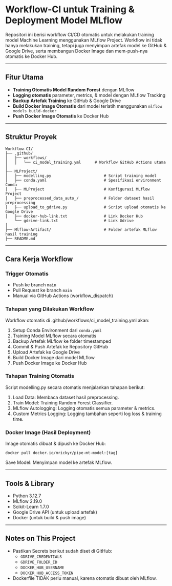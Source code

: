 # Workflow-CI untuk Training & Deployment Model MLflow

Repositori ini berisi workflow CI/CD otomatis untuk melakukan training model Machine Learning menggunakan MLflow Project. Workflow ini tidak hanya melakukan training, tetapi juga menyimpan artefak model ke GitHub & Google Drive, serta membangun Docker Image dan mem-push-nya otomatis ke Docker Hub.

---
## Fitur Utama

- **Training Otomatis Model Random Forest** dengan MLflow
- **Logging otomatis** parameter, metrics, & model dengan MLflow Tracking
- **Backup Artefak Training** ke GitHub & Google Drive
- **Build Docker Image Otomatis** dari model terlatih menggunakan `mlflow models build-docker`
- **Push Docker Image Otomatis** ke Docker Hub

---
## Struktur Proyek

```
Workflow-CI/
├── .github/
│   ├── workflows/
│   │   └── ci_model_training.yml      # Workflow GitHub Actions utama
│
├── MLProject/
│   ├── modelling.py                       # Script training model
│   ├── conda.yaml                         # Spesifikasi environment Conda
│   ├── MLProject                          # Konfigurasi MLflow Project
│   ├── preprocessed_data_auto_/           # Folder dataset hasil preprocessing
│   ├── upload_to_gdrive.py                # Script upload otomatis ke Google Drive
│   ├── docker-hub-link.txt                # Link Docker Hub
    └── gdrive-link.txt                    # Link Gdrive
│
├── Mlflow-Artifact/                       # Folder artefak MLflow hasil training
├── README.md                             
```

---
## Cara Kerja Workflow

### Trigger Otomatis

- Push ke branch `main`
- Pull Request ke branch `main`
- Manual via GitHub Actions (workflow\_dispatch)

### Tahapan yang Dilakukan Workflow
Workflow otomatis di .github/workflows/ci_model_training.yml akan:
1. Setup Conda Environment dari `conda.yaml`
2. Training Model MLflow secara otomatis
3. Backup Artefak MLflow ke folder timestamped
4. Commit & Push Artefak ke Repository GitHub
5. Upload Artefak ke Google Drive
6. Build Docker Image dari model MLflow
7. Push Docker Image ke Docker Hub

### Tahapan Training Otomatis
Script modelling.py secara otomatis menjalankan tahapan berikut:
1. Load Data: Membaca dataset hasil preprocessing.
2. Train Model: Training Random Forest Classifier.
3. MLflow Autologging: Logging otomatis semua parameter & metrics.
4. Custom Metrics Logging: Logging tambahan seperti log loss & training time.

### Docker Image (Hasil Deployment)
Image otomatis dibuat & dipush ke Docker Hub:
```
docker pull docker.io/mrickyr/pipe-mt-model:[tag]
```
Save Model: Menyimpan model ke artefak MLflow.

---
## Tools & Library
- Python 3.12.7
- MLflow 2.19.0
- Scikit-Learn 1.7.0
- Google Drive API (untuk upload artefak)
- Docker (untuk build & push image)

---
## Notes on This Project
- Pastikan Secrets berikut sudah diset di GitHub:
  - `GDRIVE_CREDENTIALS`
  - `GDRIVE_FOLDER_ID`
  - `DOCKER_HUB_USERNAME`
  - `DOCKER_HUB_ACCESS_TOKEN`
- Dockerfile TIDAK perlu manual, karena otomatis dibuat oleh MLflow.
